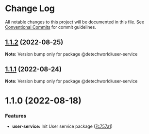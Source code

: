 # Change Log

All notable changes to this project will be documented in this file.
See [Conventional Commits](https://conventionalcommits.org) for commit guidelines.

## [1.1.2](https://github.com/detechworld/tto-packages/compare/@detechworld/user-service@1.1.1...@detechworld/user-service@1.1.2) (2022-08-25)

**Note:** Version bump only for package @detechworld/user-service





## [1.1.1](https://github.com/detechworld/tto-packages/compare/@detechworld/user-service@1.1.0...@detechworld/user-service@1.1.1) (2022-08-24)

**Note:** Version bump only for package @detechworld/user-service





# 1.1.0 (2022-08-18)


### Features

* **user-service:** Init User service package ([7c757a1](https://github.com/detechworld/tto-packages/commit/7c757a1c97f2d5a31c2fce19673a9d29b9e8cf44))
